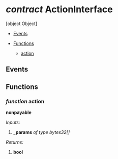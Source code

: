 # *contract* ActionInterface
[object Object]

- [Events](#events)

- [Functions](#functions)
    - [action](#function-action)

## Events

## Functions
### *function* action
**nonpayable**

*Inputs:*
1. **_params** *of type bytes32[]*

*Returns:*
1. **bool**

